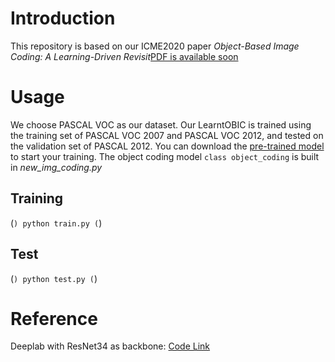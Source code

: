 # Introduction
This repository is based on our ICME2020 paper *Object-Based Image Coding: A Learning-Driven Revisit*[PDF is available soon](http://pdf.com)
# Usage
We choose PASCAL VOC as our dataset. Our LearntOBIC is trained using the training set of PASCAL VOC 2007 and PASCAL VOC 2012, and tested on the validation set of PASCAL 2012. You can download the [pre-trained model](http://yun.nju.edu.cn/f/0b42a4373d/) to start your training. The object coding model `class object_coding` is built in *new_img_coding.py*
## Training
(```)
python train.py
(```)
## Test
(```)
python test.py
(```)

# Reference
Deeplab with ResNet34 as backbone: [Code Link](https://github.com/warmspringwinds/pytorch-segmentation-detection)
